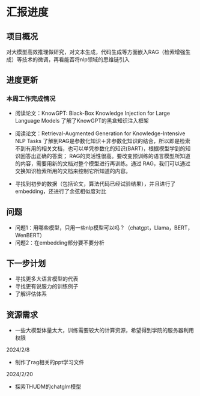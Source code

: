 # 汇报进度

## 项目概况

 对大模型高效推理做研究，对文本生成，代码生成等方面嵌入RAG（检索增强生成）等技术的微调，再看能否将nlp领域的思维链引入

## 进度更新

### 本周工作完成情况

- 阅读论文：KnowGPT: Black-Box Knowledge Injection for Large Language     Models
  了解了KnowGPT的黑盒知识注入框架

- 阅读论文：Retrieval-Augmented Generation for Knowledge-Intensive NLP Tasks 
   了解到RAG是参数化知识＋非参数化知识的结合，所以即是检索不到有用的相关文档，也可以单凭参数化的知识(BART)，根据模型学到的知识回答出正确的答案；
   RAG的灵活性很高。要改变预训练的语言模型所知道的内容，需要用新的文档对整个模型进行再训练。通过 RAG，我们可以通过交换知识检索所用的文档来控制它所知道的内容。

- 寻找到初步的数据（包括论文，算法代码已经试验结果），并且进行了embedding，还进行了余弦相似度对比

## 问题

- 问题1：用哪些模型，只用一些nlp模型可以吗？（chatgpt，Llama，BERT，WenBERT）
- 问题2：在embedding部分要不要分析

## 下一步计划

- 寻找更多大语言模型的代表
- 寻找更有说服力的训练例子
- 了解评估体系

## 资源需求

- 一些大模型体量太大，训练需要较大的计算资源，希望得到学院的服务器利用权限

2024/2/8

- 制作了rag相关的ppt学习文件

2024/2/20

- 探索THUDM的chatglm模型
